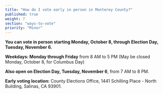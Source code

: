 ```yaml
---
title: "How do I vote early in person in Monterey County?"
published: true
weight: 7
section: "ways-to-vote"
priority: "Minor"
---
```


**You can vote in person starting Monday, October 8, through Election Day, Tuesday, November 6.**  

**Weekdays: Monday through Friday** from 8 AM to 5 PM (May be closed Monday, October 8, for Columbus Day)  

**Also open on Election Day, Tuesday, November 6**, from 7 AM to 8 PM.  

**Early voting location:** County Elections Office, 1441 Schilling Place - North Building, Salinas, CA 93901.  
